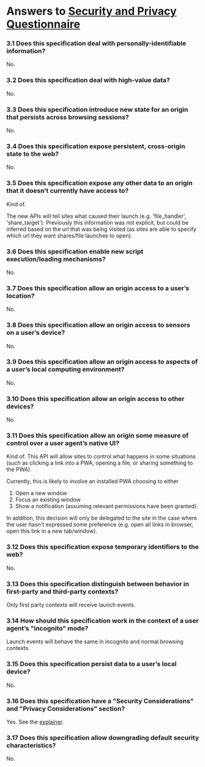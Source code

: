 # Answers to [Security and Privacy Questionnaire](https://www.w3.org/TR/security-privacy-questionnaire/)

### 3.1 Does this specification deal with personally-identifiable information?

No.


### 3.2 Does this specification deal with high-value data?

No.


### 3.3 Does this specification introduce new state for an origin that persists across browsing sessions?

No.


### 3.4 Does this specification expose persistent, cross-origin state to the web?

No.

### 3.5 Does this specification expose any other data to an origin that it doesn’t currently have access to?

Kind of.

The new APIs will tell sites what caused their launch (e.g. 'file_handler', 'share_target'). Previously this information was not explicit, but could be inferred based on the url that was being visited (as sites are able to specify which url they want shares/file launches to open).

### 3.6 Does this specification enable new script execution/loading mechanisms?

No.


### 3.7 Does this specification allow an origin access to a user’s location?

No.


### 3.8 Does this specification allow an origin access to sensors on a user’s device?

No.


### 3.9 Does this specification allow an origin access to aspects of a user’s local computing environment?

No.


### 3.10 Does this specification allow an origin access to other devices?

No.


### 3.11 Does this specification allow an origin some measure of control over a user agent’s native UI?

Kind of. This API will allow sites to control what happens in some situations (such as clicking a link into a PWA, opening a file, or sharing something to the PWA).

Currently, this is likely to involve an installed PWA choosing to either
    
1. Open a new window
2. Focus an existing window
3. Show a notification (assuming relevant permissions have been granted).

In addition, this decision will only be delegated to the site in the case where the user hasn't expressed some preference (e.g. open all links in browser, open this link in a new tab/window).


### 3.12 Does this specification expose temporary identifiers to the web?

No.


### 3.13 Does this specification distinguish between behavior in first-party and third-party contexts?

Only first party contexts will receive launch events.


### 3.14 How should this specification work in the context of a user agent’s "incognito" mode?

Launch events will behave the same in incognito and normal browsing contexts.

### 3.15 Does this specification persist data to a user’s local device?

No.


### 3.16 Does this specification have a "Security Considerations" and "Privacy Considerations" section?

Yes. See the [explainer](explainer.md#security-and-privacy-considerations).


### 3.17 Does this specification allow downgrading default security characteristics?

No.